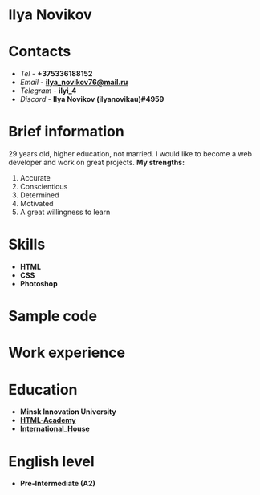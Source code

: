 # Ilya Novikov

# Contacts

* *Tel* - **+375336188152**
* *Email* - **ilya_novikov76@mail.ru**
* *Telegram* - **ilyi_4**
* *Discord* - **Ilya Novikov (ilyanovikau)#4959**

# Brief information

29 years old, higher education, not married. I would like to become a web developer and work on great projects.
**My strengths:**
1. Accurate
2. Conscientious
3. Determined
4. Motivated
5. A great willingness to learn

# Skills

* **HTML**
* **CSS**
* **Photoshop**

# Sample code

# Work experience

# Education

* **Minsk Innovation University**
* **[HTML-Academy](https://htmlacademy.ru/profile/id390297)**
* **[International_House](https://www.ih.by/)**

# English level
* **Pre-Intermediate (A2)**